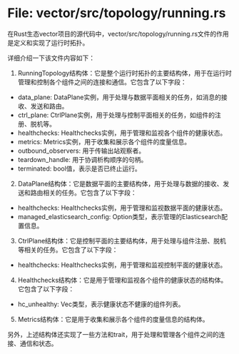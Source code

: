 # File: vector/src/topology/running.rs

在Rust生态vector项目的源代码中，vector/src/topology/running.rs文件的作用是定义和实现了运行时拓扑。

详细介绍一下该文件内容如下：

1. RunningTopology结构体：它是整个运行时拓扑的主要结构体，用于在运行时管理和控制各个组件之间的连接和通信。它包含了以下字段：

- data_plane: DataPlane实例，用于处理与数据平面相关的任务，如消息的接收、发送和路由。
- ctrl_plane: CtrlPlane实例，用于处理与控制平面相关的任务，如组件的注册、脱机等。
- healthchecks: Healthchecks实例，用于管理和监视各个组件的健康状态。
- metrics: Metrics实例，用于收集和展示各个组件的度量信息。
- outbound_observers: 用于传输出站观察者。
- teardown_handle: 用于协调析构顺序的句柄。
- terminated: bool值，表示是否已终止运行。

2. DataPlane结构体：它是数据平面的主要结构体，用于处理与数据的接收、发送和路由相关的任务。它包含了以下字段：

- healthchecks: Healthchecks实例，用于管理和监视数据平面的健康状态。
- managed_elasticsearch_config: Option<Value>类型，表示管理的Elasticsearch配置信息。

3. CtrlPlane结构体：它是控制平面的主要结构体，用于处理与组件注册、脱机等相关的任务。它包含了以下字段：

- healthchecks: Healthchecks实例，用于管理和监视控制平面的健康状态。

4. Healthchecks结构体：它是用于管理和监视各个组件的健康状态的结构体。它包含了以下字段：

- hc_unhealthy: Vec<String>类型，表示健康状态不健康的组件列表。

5. Metrics结构体：它是用于收集和展示各个组件的度量信息的结构体。

另外，上述结构体还实现了一些方法和trait，用于处理和管理各个组件之间的连接、通信和状态。


